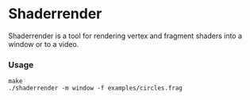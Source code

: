 # Shaderrender

Shaderrender is a tool for rendering vertex and fragment shaders into a window or to a video.

### Usage

```shell
make
./shaderrender -m window -f examples/circles.frag
```
